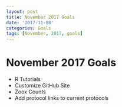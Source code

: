 ```yaml
---
layout: post
title: November 2017 Goals
date: '2017-11-08'
categories: Goals
tags: [November, 2017, goals]
---
```

# November 2017 Goals

* R Tutorials  
* Customize GitHub Site  
* Zoox Counts  
* Add protocol links to current protocols  
